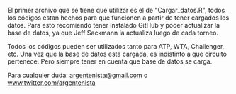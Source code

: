 El primer archivo que se tiene que utilizar es el de "Cargar_datos.R", todos los códigos estan hechos para que funcionen a partir de tener cargados los datos.
Para esto recomiendo tener instalado GitHub y poder actualizar la base de datos, ya que Jeff Sackmann la actualiza luego de cada torneo.

Todos los códigos pueden ser utilizados tanto para ATP, WTA, Challenger, etc. Una vez que la base de datos esta cargada, es indistinto a que circuito pertenece. Pero siempre tener en cuenta que base de datos se carga.

Para cualquier duda: argentenista@gmail.com o www.twitter.com/argentenista

